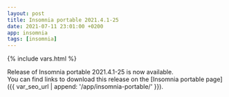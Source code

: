 ```yaml
---
layout: post
title: Insomnia portable 2021.4.1-25
date: 2021-07-11 23:01:00 +0200
app: insomnia
tags: [insomnia]
---
```

{% include vars.html %}

Release of Insomnia portable 2021.4.1-25 is now available.<br />
You can find links to download this release on the [Insomnia portable page]({{ var_seo_url | append: '/app/insomnia-portable/' }}).
